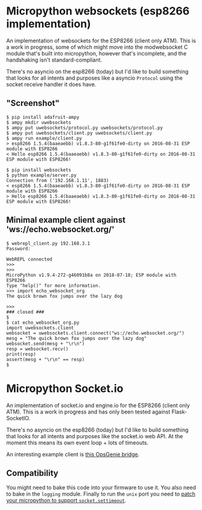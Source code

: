 # Micropython websockets (esp8266 implementation)

An implementation of websockets for the ESP8266 (client only ATM). This is a
work in progress, some of which might move into the modwebsocket C module
that's built into micropython, however that's incomplete, and the handshaking
isn't standard-compliant.

There's no asyncio on the esp8266 (today) but I'd like to build something that
looks for all intents and purposes like a asyncio `Protocol` using the
socket receive handler it does have.

## "Screenshot"

```
$ pip install adafruit-ampy
$ ampy mkdir uwebsockets
$ ampy put uwebsockets/protocol.py uwebsockets/protocol.py
$ ampy put uwebsockets/client.py uwebsockets/client.py
$ ampy run example/client.py
> esp8266 1.5.4(baaeaebb) v1.8.3-80-g1f61fe0-dirty on 2016-08-31 ESP module with ESP8266
< Hello esp8266 1.5.4(baaeaebb) v1.8.3-80-g1f61fe0-dirty on 2016-08-31 ESP module with ESP8266!
```

```
$ pip install websockets
$ python example/server.py
Connection from ('192.168.1.11', 1883)
< esp8266 1.5.4(baaeaebb) v1.8.3-80-g1f61fe0-dirty on 2016-08-31 ESP module with ESP8266
> Hello esp8266 1.5.4(baaeaebb) v1.8.3-80-g1f61fe0-dirty on 2016-08-31 ESP module with ESP8266!
```

## Minimal example client against 'ws://echo.websocket.org/'


```
$ webrepl_client.py 192.168.3.1
Password: 

WebREPL connected
>>> 
>>> 
MicroPython v1.9.4-272-g46091b8a on 2018-07-18; ESP module with ESP8266
Type "help()" for more information.
>>> import echo_websocket_org
The quick brown fox jumps over the lazy dog

>>> 
### closed ###
$ 
$ cat echo_websocket_org.py 
import uwebsockets.client
websocket = uwebsockets.client.connect("ws://echo.websocket.org/")
mesg = "The quick brown fox jumps over the lazy dog"
websocket.send(mesg + "\r\n")
resp = websocket.recv()
print(resp)
assert(mesg + "\r\n" == resp)
$ 
```

# Micropython Socket.io

An implementation of socket.io and engine.io for the ESP8266 (client only ATM).
This is a work in progress and has only been tested against Flask-SocketIO.

There's no asyncio on the esp8266 (today) but I'd like to build something that
looks for all intents and purposes like the socket.io web API. At the moment
this means its own event loop + lots of timeouts.

An interesting example client is
[this OpsGenie bridge](https://github.com/danni/micropython-opsgenie-bridge/tree/master/uclient).

## Compatibility

You might need to bake this code into your firmware to use it. You also need
to bake in the `logging` module. Finally to run the `unix` port you need to
[patch your micropython to support `socket.settimeout`](https://github.com/danni/micropython/tree/2379-unix-settimeout).
